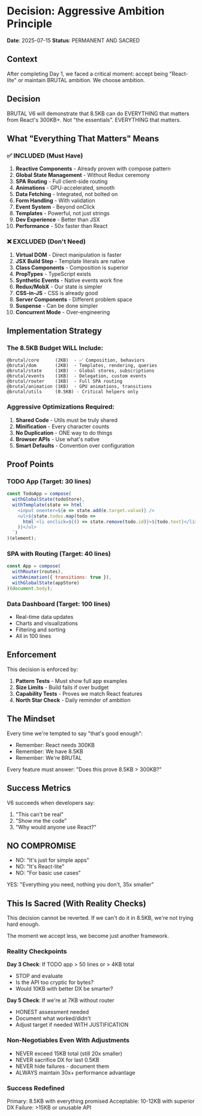 # Decision: Aggressive Ambition Principle

**Date**: 2025-07-15
**Status**: PERMANENT AND SACRED

## Context

After completing Day 1, we faced a critical moment: accept being "React-lite" or maintain BRUTAL ambition. We choose ambition.

## Decision

BRUTAL V6 will demonstrate that 8.5KB can do EVERYTHING that matters from React's 300KB+. Not "the essentials". EVERYTHING that matters.

## What "Everything That Matters" Means

### ✅ INCLUDED (Must Have)
1. **Reactive Components** - Already proven with compose pattern
2. **Global State Management** - Without Redux ceremony
3. **SPA Routing** - Full client-side routing
4. **Animations** - GPU-accelerated, smooth
5. **Data Fetching** - Integrated, not bolted on
6. **Form Handling** - With validation
7. **Event System** - Beyond onClick
8. **Templates** - Powerful, not just strings
9. **Dev Experience** - Better than JSX
10. **Performance** - 50x faster than React

### ❌ EXCLUDED (Don't Need)
1. **Virtual DOM** - Direct manipulation is faster
2. **JSX Build Step** - Template literals are native
3. **Class Components** - Composition is superior
4. **PropTypes** - TypeScript exists
5. **Synthetic Events** - Native events work fine
6. **Redux/MobX** - Our state is simpler
7. **CSS-in-JS** - CSS is already good
8. **Server Components** - Different problem space
9. **Suspense** - Can be done simpler
10. **Concurrent Mode** - Over-engineering

## Implementation Strategy

### The 8.5KB Budget WILL Include:

```
@brutal/core      (2KB)  - ✅ Composition, behaviors
@brutal/dom       (2KB)  - Templates, rendering, queries
@brutal/state     (1KB)  - Global stores, subscriptions
@brutal/events    (1KB)  - Delegation, custom events
@brutal/router    (1KB)  - Full SPA routing
@brutal/animation (1KB)  - GPU animations, transitions
@brutal/utils     (0.5KB) - Critical helpers only
```

### Aggressive Optimizations Required:

1. **Shared Code** - Utils must be truly shared
2. **Minification** - Every character counts
3. **No Duplication** - ONE way to do things
4. **Browser APIs** - Use what's native
5. **Smart Defaults** - Convention over configuration

## Proof Points

### TODO App (Target: 30 lines)
```javascript
const TodoApp = compose(
  withGlobalState(todoStore),
  withTemplate(state => html`
    <input onenter=${e => state.add(e.target.value)} />
    <ul>${state.todos.map(todo => 
      html`<li onclick=${() => state.remove(todo.id)}>${todo.text}</li>`
    )}</ul>
  `)
)(element);
```

### SPA with Routing (Target: 40 lines)
```javascript
const App = compose(
  withRouter(routes),
  withAnimation({ transitions: true }),
  withGlobalState(appStore)
)(document.body);
```

### Data Dashboard (Target: 100 lines)
- Real-time data updates
- Charts and visualizations  
- Filtering and sorting
- All in 100 lines

## Enforcement

This decision is enforced by:

1. **Pattern Tests** - Must show full app examples
2. **Size Limits** - Build fails if over budget
3. **Capability Tests** - Proves we match React features
4. **North Star Check** - Daily reminder of ambition

## The Mindset

Every time we're tempted to say "that's good enough":
- Remember: React needs 300KB
- Remember: We have 8.5KB
- Remember: We're BRUTAL

Every feature must answer: "Does this prove 8.5KB > 300KB?"

## Success Metrics

V6 succeeds when developers say:
1. "This can't be real"
2. "Show me the code"
3. "Why would anyone use React?"

## NO COMPROMISE

- NO: "It's just for simple apps"
- NO: "It's React-lite"  
- NO: "For basic use cases"

YES: "Everything you need, nothing you don't, 35x smaller"

## This Is Sacred (With Reality Checks)

This decision cannot be reverted. If we can't do it in 8.5KB, we're not trying hard enough.

The moment we accept less, we become just another framework.

### Reality Checkpoints

**Day 3 Check**: If TODO app > 50 lines or > 4KB total
- STOP and evaluate
- Is the API too cryptic for bytes?
- Would 10KB with better DX be smarter?

**Day 5 Check**: If we're at 7KB without router
- HONEST assessment needed
- Document what worked/didn't
- Adjust target if needed WITH JUSTIFICATION

### Non-Negotiables Even With Adjustments

- NEVER exceed 15KB total (still 20x smaller)
- NEVER sacrifice DX for last 0.5KB
- NEVER hide failures - document them
- ALWAYS maintain 30x+ performance advantage

### Success Redefined

Primary: 8.5KB with everything promised
Acceptable: 10-12KB with superior DX
Failure: >15KB or unusable API
